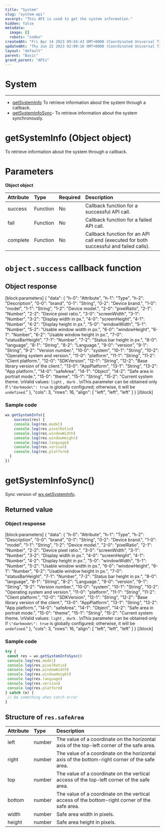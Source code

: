 ```yaml
---
title: "System"
slug: "system-api"
excerpt: "This API is used to get the system information."
hidden: false
metadata: 
  image: []
  robots: "index"
createdAt: "Fri Apr 14 2023 09:54:43 GMT+0000 (Coordinated Universal Time)"
updatedAt: "Thu Jun 22 2023 02:09:16 GMT+0000 (Coordinated Universal Time)"
layout: "default"
parent: "Basic"
grand_parent: "APIs"
---
```

# System 
*** 
- [getSystemInfo](doc:system-api#getsysteminfo-object-object) To retrieve information about the system through a callback.
- [getSystemInfoSync](doc:system-api#getsysteminfosync)- To retrieve information about the system synchronously.

# getSystemInfo (Object object)

To retrieve information about the system through a callback.

# Parameters

**Object object**

| Attribute | Type     | Required | Description                                                                            |
| :-------- | :------- | :------- | :------------------------------------------------------------------------------------- |
| success   | Function | No       | Callback function for a successful API call.                                           |
| fail      | Function | No       | Callback function for a failed API call.                                               |
| complete  | Function | No       | Callback function for an API call end (executed for both successful and failed calls). |

# `object.success` callback function

## Object response

[block:parameters]
{
  "data": {
    "h-0": "Attribute",
    "h-1": "Type",
    "h-2": "Description",
    "0-0": "brand",
    "0-1": "String",
    "0-2": "Device brand.",
    "1-0": "model",
    "1-1": "String",
    "1-2": "Device model.",
    "2-0": "pixelRatio",
    "2-1": "Number",
    "2-2": "Device pixel ratio.",
    "3-0": "screenWidth",
    "3-1": "Number",
    "3-2": "Display width in px.",
    "4-0": "screenHeight",
    "4-1": "Number",
    "4-2": "Display height in px.",
    "5-0": "windowWidth",
    "5-1": "Number",
    "5-2": "Usable window width in px.",
    "6-0": "windowHeight",
    "6-1": "Number",
    "6-2": "Usable window height in px.",
    "7-0": "statusBarHeight",
    "7-1": "Number",
    "7-2": "Status bar height in px.",
    "8-0": "language",
    "8-1": "String",
    "8-2": "Language.",
    "9-0": "version",
    "9-1": "String",
    "9-2": "Version number.",
    "10-0": "system",
    "10-1": "String",
    "10-2": "Operating system and version.",
    "11-0": "platform",
    "11-1": "String",
    "11-2": "Client platform.",
    "12-0": "SDKVersion",
    "12-1": "String",
    "12-2": "Base library version of the client.",
    "13-0": "AppPlatform",
    "13-1": "String",
    "13-2": "App platform.",
    "14-0": "safeArea",
    "14-1": "Object",
    "14-2": "Safe area in portrait mode.",
    "15-0": "theme",
    "15-1": "String",
    "15-2": "Current system theme.  \nValid values: `light` ,` dark` .  \nThis parameter can be obtained only if `\"darkmode\": true` is globally configured; otherwise, it will be` undefined`."
  },
  "cols": 3,
  "rows": 16,
  "align": [
    "left",
    "left",
    "left"
  ]
}
[/block]


### Sample code

```javascript JavaScript
wx.getSystemInfo({
	success(res) {
    console.log(res.model)
    console.log(res.pixelRatio)
    console.log(res.windowWidth)
    console.log(res.windowHeight)
    console.log(res.language)
    console.log(res.version)
    console.log(res.platform)
  }
})
```

# getSystemInfoSync()

Sync version of [wx.getSystemInfo](doc:system-api#getsysteminfo-object-object).

## Returned value

### Object response

[block:parameters]
{
  "data": {
    "h-0": "Attribute",
    "h-1": "Type",
    "h-2": "Description",
    "0-0": "brand",
    "0-1": "String",
    "0-2": "Device brand.",
    "1-0": "model",
    "1-1": "String",
    "1-2": "Device model.",
    "2-0": "pixelRatio",
    "2-1": "Number",
    "2-2": "Device pixel ratio.",
    "3-0": "screenWidth",
    "3-1": "Number",
    "3-2": "Display width in px.",
    "4-0": "screenHeight",
    "4-1": "Number",
    "4-2": "Display height in px.",
    "5-0": "windowWidth",
    "5-1": "Number",
    "5-2": "Usable window width in px.",
    "6-0": "windowHeight",
    "6-1": "Number",
    "6-2": "Usable window height in px.",
    "7-0": "statusBarHeight",
    "7-1": "Number",
    "7-2": "Status bar height in px.",
    "8-0": "language",
    "8-1": "String",
    "8-2": "Language.",
    "9-0": "version",
    "9-1": "String",
    "9-2": "Version number.",
    "10-0": "system",
    "10-1": "String",
    "10-2": "Operating system and version.",
    "11-0": "platform",
    "11-1": "String",
    "11-2": "Client platform.",
    "12-0": "SDKVersion",
    "12-1": "String",
    "12-2": "Base library version of the client.",
    "13-0": "AppPlatform",
    "13-1": "String",
    "13-2": "App platform.",
    "14-0": "safeArea",
    "14-1": "Object",
    "14-2": "Safe area in portrait mode.",
    "15-0": "theme",
    "15-1": "String",
    "15-2": "Current system theme.  \nValid values: `light` ,` dark` .  \nThis parameter can be obtained only if `\"darkmode\": true` is globally configured; otherwise, it will be` undefined`."
  },
  "cols": 3,
  "rows": 16,
  "align": [
    "left",
    "left",
    "left"
  ]
}
[/block]


### Sample code

```javascript JavaScript
try {
 const res = wx.getSystemInfoSync()
 console.log(res.model)
 console.log(res.pixelRatio)
 console.log(res.windowWidth)
 console.log(res.windowHeight)
 console.log(res.language)
 console.log(res.version)
 console.log(res.platform)
} catch (e) {
 // Do something when catch error
}
```

## Structure of `res.safeArea`

| Attribute | Type   | Description                                                                                   |
| :-------- | :----- | :-------------------------------------------------------------------------------------------- |
| left      | number | The value of a coordinate on the horizontal axis of the top-left corner of the safe area.     |
| right     | number | The value of a coordinate on the horizontal axis of the bottom-right corner of the safe area. |
| top       | number | The value of a coordinate on the vertical access of the top-left corner of the safe area.     |
| bottom    | number | The value of a coordinate on the vertical access of the bottom-right corner of the safe area. |
| width     | number | Safe area width in pixels.                                                                    |
| height    | number | Safe area height in pixels.                                                                   |
